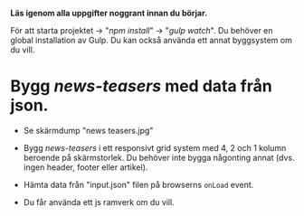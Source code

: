 **Läs igenom alla uppgifter noggrant  innan du börjar.**

För att starta projektet -> "*npm install*" -> "*gulp watch*". Du behöver en global installation av Gulp.
Du kan också använda ett annat byggsystem om du vill.

# Bygg *news-teasers* med data från json.
- Se skärmdump "news teasers.jpg"

- Bygg *news-teasers* i ett responsivt grid system med 4, 2 och 1 kolumn beroende på skärmstorlek. Du behöver inte bygga någonting annat (dvs. ingen header, footer eller artikel).

- Hämta data från "input.json" filen på browserns `onLoad` event.
  
- Du får använda ett js ramverk om du vill.
